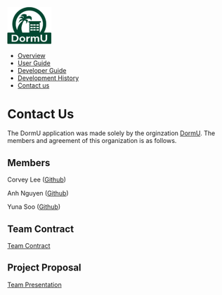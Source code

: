 <img src="img/dormu-logo.png" alt="DormU Logo" style= "width:100px; padding-left:20"/>

* [Overview](/index)
* [User Guide](/user-guide.md)
* [Developer Guide](/developer-guide.md)
* [Development History](/dev-history.md) 
* [Contact us](/contact-us.md) <br>

# Contact Us
The DormU application was made solely by the orginzation [DormU](https://github.com/dorm-u). The members and agreement of this organization is as follows.

## Members
Corvey Lee ([Github](https://github.com/corveylee)) 

Anh Nguyen ([Github](https://github.com/anh-ngoc-nguyen))

Yuna Soo ([Github](https://github.com/yunasoo))

## Team Contract
[Team Contract](https://docs.google.com/document/d/1Qm1v_5a2nuVIiFUtSyt9DgEoI1dggFdNf_GunExgGYE/edit?usp=sharing)

## Project Proposal
[Team Presentation](https://docs.google.com/presentation/d/1vgJbArzciW5jrLGX2hNoa8ToWXGg1KQTVep5UJC3eXg/edit?usp=sharing)